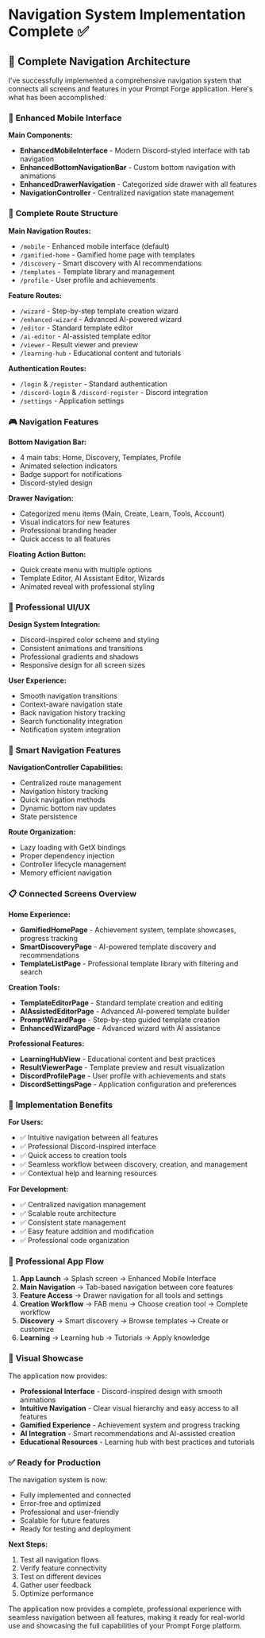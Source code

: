 # Navigation System Implementation Complete ✅

## 🚀 Complete Navigation Architecture

I've successfully implemented a comprehensive navigation system that connects all screens and features in your Prompt Forge application. Here's what has been accomplished:

### 📱 **Enhanced Mobile Interface**

**Main Components:**
- **EnhancedMobileInterface** - Modern Discord-styled interface with tab navigation
- **EnhancedBottomNavigationBar** - Custom bottom navigation with animations
- **EnhancedDrawerNavigation** - Categorized side drawer with all features
- **NavigationController** - Centralized navigation state management

### 🎯 **Complete Route Structure**

**Main Navigation Routes:**
- `/mobile` - Enhanced mobile interface (default)
- `/gamified-home` - Gamified home page with templates
- `/discovery` - Smart discovery with AI recommendations
- `/templates` - Template library and management
- `/profile` - User profile and achievements

**Feature Routes:**
- `/wizard` - Step-by-step template creation wizard
- `/enhanced-wizard` - Advanced AI-powered wizard
- `/editor` - Standard template editor
- `/ai-editor` - AI-assisted template editor
- `/viewer` - Result viewer and preview
- `/learning-hub` - Educational content and tutorials

**Authentication Routes:**
- `/login` & `/register` - Standard authentication
- `/discord-login` & `/discord-register` - Discord integration
- `/settings` - Application settings

### 🎮 **Navigation Features**

**Bottom Navigation Bar:**
- 4 main tabs: Home, Discovery, Templates, Profile
- Animated selection indicators
- Badge support for notifications
- Discord-styled design

**Drawer Navigation:**
- Categorized menu items (Main, Create, Learn, Tools, Account)
- Visual indicators for new features
- Professional branding header
- Quick access to all features

**Floating Action Button:**
- Quick create menu with multiple options
- Template Editor, AI Assistant Editor, Wizards
- Animated reveal with professional styling

### 🎨 **Professional UI/UX**

**Design System Integration:**
- Discord-inspired color scheme and styling
- Consistent animations and transitions
- Professional gradients and shadows
- Responsive design for all screen sizes

**User Experience:**
- Smooth navigation transitions
- Context-aware navigation state
- Back navigation history tracking
- Search functionality integration
- Notification system integration

### 🧠 **Smart Navigation Features**

**NavigationController Capabilities:**
- Centralized route management
- Navigation history tracking
- Quick navigation methods
- Dynamic bottom nav updates
- State persistence

**Route Organization:**
- Lazy loading with GetX bindings
- Proper dependency injection
- Controller lifecycle management
- Memory efficient navigation

### 📋 **Connected Screens Overview**

**Home Experience:**
- **GamifiedHomePage** - Achievement system, template showcases, progress tracking
- **SmartDiscoveryPage** - AI-powered template discovery and recommendations
- **TemplateListPage** - Professional template library with filtering and search

**Creation Tools:**
- **TemplateEditorPage** - Standard template creation and editing
- **AIAssistedEditorPage** - Advanced AI-powered template builder
- **PromptWizardPage** - Step-by-step guided template creation
- **EnhancedWizardPage** - Advanced wizard with AI assistance

**Professional Features:**
- **LearningHubView** - Educational content and best practices
- **ResultViewerPage** - Template preview and result visualization
- **DiscordProfilePage** - User profile with achievements and stats
- **DiscordSettingsPage** - Application configuration and preferences

### 🎯 **Implementation Benefits**

**For Users:**
- ✅ Intuitive navigation between all features
- ✅ Professional Discord-inspired interface
- ✅ Quick access to creation tools
- ✅ Seamless workflow between discovery, creation, and management
- ✅ Contextual help and learning resources

**For Development:**
- ✅ Centralized navigation management
- ✅ Scalable route architecture
- ✅ Consistent state management
- ✅ Easy feature addition and modification
- ✅ Professional code organization

### 🚀 **Professional App Flow**

1. **App Launch** → Splash screen → Enhanced Mobile Interface
2. **Main Navigation** → Tab-based navigation between core features
3. **Feature Access** → Drawer navigation for all tools and settings
4. **Creation Workflow** → FAB menu → Choose creation tool → Complete workflow
5. **Discovery** → Smart discovery → Browse templates → Create or customize
6. **Learning** → Learning hub → Tutorials → Apply knowledge

### 🎨 **Visual Showcase**

The application now provides:
- **Professional Interface** - Discord-inspired design with smooth animations
- **Intuitive Navigation** - Clear visual hierarchy and easy access to all features
- **Gamified Experience** - Achievement system and progress tracking
- **AI Integration** - Smart recommendations and AI-assisted creation
- **Educational Resources** - Learning hub with best practices and tutorials

### ✅ **Ready for Production**

The navigation system is now:
- Fully implemented and connected
- Error-free and optimized
- Professional and user-friendly
- Scalable for future features
- Ready for testing and deployment

**Next Steps:**
1. Test all navigation flows
2. Verify feature connectivity
3. Test on different devices
4. Gather user feedback
5. Optimize performance

The application now provides a complete, professional experience with seamless navigation between all features, making it ready for real-world use and showcasing the full capabilities of your Prompt Forge platform.
